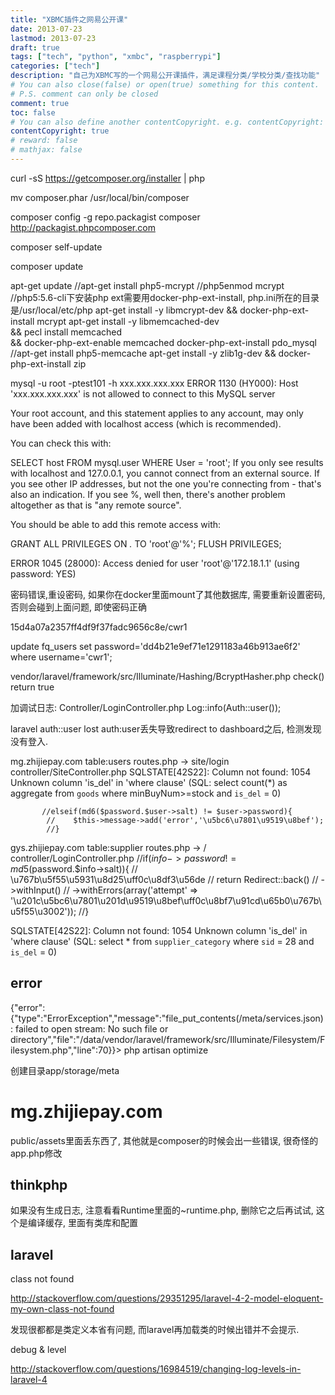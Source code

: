 ```yaml
---
title: "XBMC插件之网易公开课"
date: 2013-07-23
lastmod: 2013-07-23
draft: true
tags: ["tech", "python", "xmbc", "raspberrypi"]
categories: ["tech"]
description: "自己为XBMC写的一个网易公开课插件，满足课程分类/学校分类/查找功能"
# You can also close(false) or open(true) something for this content.
# P.S. comment can only be closed
comment: true
toc: false
# You can also define another contentCopyright. e.g. contentCopyright: "This is another copyright."
contentCopyright: true
# reward: false
# mathjax: false
---
```

curl -sS https://getcomposer.org/installer | php

mv composer.phar /usr/local/bin/composer

composer config -g repo.packagist composer http://packagist.phpcomposer.com

composer self-update

composer update


apt-get update
//apt-get install php5-mcrypt
//php5enmod mcrypt
//php5:5.6-cli下安装php ext需要用docker-php-ext-install, php.ini所在的目录是/usr/local/etc/php
apt-get install -y libmcrypt-dev && docker-php-ext-install mcrypt
apt-get install -y libmemcached-dev \
    && pecl install memcached \
    && docker-php-ext-enable memcached
docker-php-ext-install pdo_mysql
//apt-get install php5-memcache
apt-get install -y zlib1g-dev && docker-php-ext-install zip


mysql -u root -ptest101 -h xxx.xxx.xxx.xxx
ERROR 1130 (HY000): Host 'xxx.xxx.xxx.xxx' is not allowed to connect to this MySQL server

Your root account, and this statement applies to any account, may only have been added with localhost access (which is recommended).

You can check this with:

SELECT host FROM mysql.user WHERE User = 'root';
If you only see results with localhost and 127.0.0.1, you cannot connect from an external source. If you see other IP addresses, but not the one you're connecting from - that's also an indication. If you see %, well then, there's another problem altogether as that is "any remote source".

You should be able to add this remote access with:

GRANT ALL PRIVILEGES ON *.* TO 'root'@'%';
FLUSH PRIVILEGES;


ERROR 1045 (28000): Access denied for user 'root'@'172.18.1.1' (using password: YES)

密码错误,重设密码, 如果你在docker里面mount了其他数据库, 需要重新设置密码, 否则会碰到上面问题, 即使密码正确


15d4a07a2357ff4df9f37fadc9656c8e/cwr1

update fq_users set password='dd4b21e9ef71e1291183a46b913ae6f2' where username='cwr1';




vendor/laravel/framework/src/Illuminate/Hashing/BcryptHasher.php check() return true

加调试日志:
Controller/LoginController.php
Log::info(Auth::user());


laravel auth::user lost auth:user丢失导致redirect to dashboard之后, 检测发现没有登入.

mg.zhijiepay.com
table:users
routes.php  -> site/login
controller/SiteController.php
SQLSTATE[42S22]: Column not found: 1054 Unknown column 'is_del' in 'where clause' (SQL: select count(*) as aggregate from `goods` where minBuyNum>=stock and `is_del` = 0)

           //elseif(md6($password.$user->salt) != $user->password){
            //    $this->message->add('error','\u5bc6\u7801\u9519\u8bef');
            //}


gys.zhijiepay.com
table:supplier
routes.php -> /
controller/LoginController.php
        //if($info->password != md5($password.$info->salt)){
            // \u767b\u5f55\u5931\u8d25\uff0c\u8df3\u56de
        //   return Redirect::back()
        //       ->withInput()
        //       ->withErrors(array('attempt' => '\u201c\u5bc6\u7801\u201d\u9519\u8bef\uff0c\u8bf7\u91cd\u65b0\u767b\u5f55\u3002'));
        //}

SQLSTATE[42S22]: Column not found: 1054 Unknown column 'is_del' in 'where clause' (SQL: select * from `supplier_category` where `sid` = 28 and `is_del` = 0)


## error
{"error":{"type":"ErrorException","message":"file_put_contents(\/meta\/services.json): failed to open stream: No such file or directory","file":"\/data\/vendor\/laravel\/framework\/src\/Illuminate\/Filesystem\/Filesystem.php","line":70}}> php artisan optimize

创建目录app/storage/meta

# mg.zhijiepay.com

public/assets里面丢东西了, 其他就是composer的时候会出一些错误, 很奇怪的app.php修改



## thinkphp
如果没有生成日志, 注意看看Runtime里面的~runtime.php, 删除它之后再试试, 这个是编译缓存, 里面有类库和配置


## laravel

class not found

http://stackoverflow.com/questions/29351295/laravel-4-2-model-eloquent-my-own-class-not-found

发现很都都是类定义本省有问题, 而laravel再加载类的时候出错并不会提示.

debug & level

http://stackoverflow.com/questions/16984519/changing-log-levels-in-laravel-4
